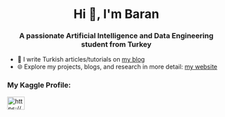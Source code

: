 <h1 align="center">Hi 👋, I'm Baran</h1>
<h3 align="center">A passionate Artificial Intelligence and Data Engineering student from Turkey</h3>

- 📝 I write Turkish articles/tutorials on [my blog](https://baranbingol1.github.io/)
- 🌐 Explore my projects, blogs, and research in more detail: [my website](https://www.baranb.me/)

<h3 align="left">My Kaggle Profile:</h3>
<p align="left">
<a href="https://kaggle.com/baranbingl" target="blank"><img align="center" src="https://raw.githubusercontent.com/rahuldkjain/github-profile-readme-generator/master/src/images/icons/Social/kaggle.svg" alt="https://www.kaggle.com/baranbingl" height="30" width="40" /></a>
</p>
